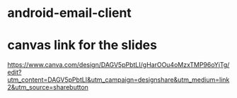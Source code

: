 # android-email-client
# canvas link for the slides
https://www.canva.com/design/DAGV5pPbtLI/gHarOOu4oMzxTMP96oYjTg/edit?utm_content=DAGV5pPbtLI&utm_campaign=designshare&utm_medium=link2&utm_source=sharebutton
